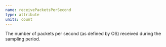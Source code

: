 ```yaml
---
name: receivePacketsPerSecond
type: attribute
units: count
---
```


The number of packets per second (as defined by OS) received during the sampling period.
